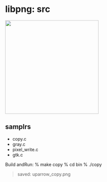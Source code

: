 libpng: src
===============


<image src="https://raw.githubusercontent.com/ohwada/MAC_cpp_Samples/master/libpng/screenshot/screenshot_upsrrow.png" width="300" />


## samplrs
- copy.c
- gray.c
- pixel_write.c
- gtk.c

Build andRun:
% make copy
% cd bin
% ./copy
> saved: uparrow_copy.png 

